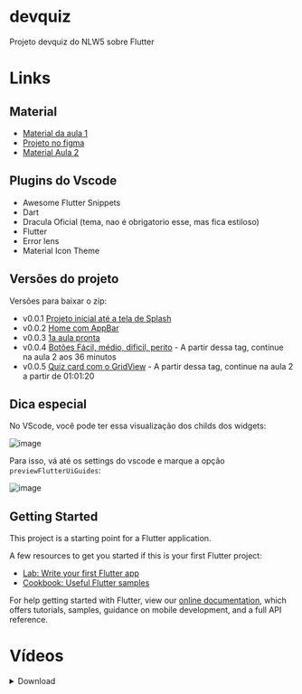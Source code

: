 # devquiz

Projeto devquiz do NLW5 sobre Flutter

# Links

## Material

- [Material da aula 1](https://www.notion.so/Material-para-a-aula-01-92b506e9339f4f8b9b50612c7a414289)
- [Projeto no figma](https://www.figma.com/file/oee9kcqSdTnFoA6Q89qxGg/DevQuiz-(Copy)?node-id=0%3A1)
- [Material Aula 2](https://www.notion.so/Roteiro-da-aula-331347b956d14167a92aeef7f85d3a23)

## Plugins do Vscode

- Awesome Flutter Snippets
- Dart
- Dracula Oficial (tema, nao é obrigatorio esse, mas fica estiloso)
- Flutter
- Error lens
- Material Icon Theme

## Versões do projeto

Versões para baixar o zip:

- v0.0.1 [Projeto inicial até a tela de Splash](https://github.com/danielschmitz/devquiz/releases/tag/v0.0.1)
- v0.0.2 [Home com AppBar](https://github.com/danielschmitz/devquiz/releases/tag/v0.0.2)
- v0.0.3 [1a aula pronta](https://github.com/danielschmitz/devquiz/releases/tag/v0.0.3)
- v0.0.4 [Botões Fácil, médio, dificil, perito](https://github.com/danielschmitz/devquiz/releases/tag/v0.0.4) - A partir dessa tag, continue na aula 2 aos 36 minutos
- v0.0.5 [Quiz card com o GridView](https://github.com/danielschmitz/devquiz/releases/tag/v0.0.5) - A partir dessa tag, continue na aula 2 a partir de 01:01:20

## Dica especial

No VScode, você pode ter essa visualização dos childs dos widgets:

![image](https://user-images.githubusercontent.com/1509692/115576113-91846100-a299-11eb-85bc-a40283555dc9.png)

Para isso, vá até os settings do vscode e marque a opção `previewFlutterUiGuides`:

![image](https://user-images.githubusercontent.com/1509692/115384248-35dca980-a1ad-11eb-9384-d2cc1d445ff1.png)


## Getting Started

This project is a starting point for a Flutter application.

A few resources to get you started if this is your first Flutter project:

- [Lab: Write your first Flutter app](https://flutter.dev/docs/get-started/codelab)
- [Cookbook: Useful Flutter samples](https://flutter.dev/docs/cookbook)

For help getting started with Flutter, view our
[online documentation](https://flutter.dev/docs), which offers tutorials,
samples, guidance on mobile development, and a full API reference.

# Vídeos

<details><summary>Download</summary>

- Aula 1: [onedrive](https://1drv.ms/u/s!Apb0CbMZvL3sgfgsOMcU1n4S3U7V5g?e=8kKGHL) [google drive](https://drive.google.com/file/d/198XiuDDdDA3NM6AvRSG_a8WRrF2erBvs/view?usp=sharing)

- Aula 2: [one drive](https://1drv.ms/u/s!Apb0CbMZvL3sgfgtRSfCqSMjfvfE6A?e=WSZfZJ) [google drive](https://drive.google.com/file/d/15nZV_lzkDl8eOebpoBKIYQowiBSVfPV2/view?usp=sharing)

</details>
